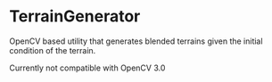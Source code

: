 # TerrainGenerator
OpenCV based utility that generates blended terrains given the initial condition of the terrain.

Currently not compatible with OpenCV 3.0
